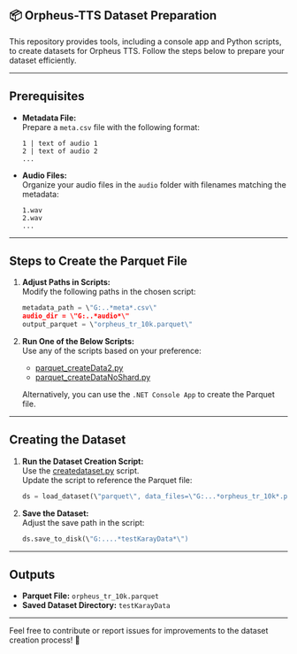 ## **📦 Orpheus-TTS Dataset Preparation**

This repository provides tools, including a console app and Python scripts, to create datasets for Orpheus TTS. Follow the steps below to prepare your dataset efficiently.

---

## Prerequisites

- **Metadata File:**  
  Prepare a `meta.csv` file with the following format:
  ```
  1 | text of audio 1
  2 | text of audio 2
  ...
  ```

- **Audio Files:**  
  Organize your audio files in the `audio` folder with filenames matching the metadata:
  ```
  1.wav
  2.wav
  ...
  ```

---

## Steps to Create the Parquet File

1. **Adjust Paths in Scripts:**  
   Modify the following paths in the chosen script:
   ```python
   metadata_path = \"G:..*meta*.csv\"
   audio_dir = \"G:..*audio*\"
   output_parquet = \"orpheus_tr_10k.parquet\"
   ```

2. **Run One of the Below Scripts:**  
   Use any of the scripts based on your preference:
   - [parquet_createData2.py](https://github.com/karayakar/ParquetDatasetCreator/blob/master/pythonScripts/parquet_createData2.py)
   - [parquet_createDataNoShard.py](https://github.com/karayakar/ParquetDatasetCreator/blob/master/pythonScripts/parquet_createDataNoShard.py)

   Alternatively, you can use the `.NET Console App` to create the Parquet file.

---

## Creating the Dataset

1. **Run the Dataset Creation Script:**  
   Use the [createdataset.py](https://github.com/karayakar/ParquetDatasetCreator/blob/master/pythonScripts/createdataset.py) script.  
   Update the script to reference the Parquet file:
   ```python
   ds = load_dataset(\"parquet\", data_files=\"G:...*orpheus_tr_10k*.parquet\", split=\"train\")
   ```

2. **Save the Dataset:**  
   Adjust the save path in the script:
   ```python
   ds.save_to_disk(\"G:....*testKarayData*\")
   ```

---

## Outputs

- **Parquet File:** `orpheus_tr_10k.parquet`
- **Saved Dataset Directory:** `testKarayData`

---

Feel free to contribute or report issues for improvements to the dataset creation process! 🚀
